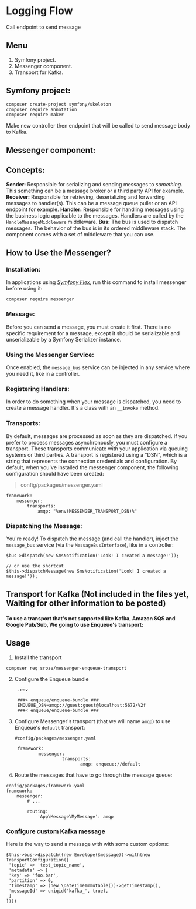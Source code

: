 # Logging Flow

Call endpoint to send message



## Menu

 1. Symfony project.
 2. Messenger component.
 3. Transport for Kafka.



## Symfony project:

    composer create-project symfony/skeleton 
    composer require annotation
    composer require maker

Make new controller then endpoint that will be called to send message body to Kafka.


## Messenger component:

## Concepts:
**Sender:**
Responsible for serializing and sending messages to  _something_. This something can be a message broker or a third party API for example.
**Receiver:**
Responsible for retrieving, deserializing and forwarding messages to handler(s). This can be a message queue puller or an API endpoint for example.
**Handler:**
Responsible for handling messages using the business logic applicable to the messages. Handlers are called by the  `HandleMessageMiddleware`  middleware.
**Bus:**
The bus is used to dispatch messages. The behavior of the bus is in its ordered middleware stack. The component comes with a set of middleware that you can use.

## How to Use the Messenger?
### Installation:
In applications using [_Symfony Flex_](https://symfony.com/doc/4.2/setup/flex.html), run this command to install messenger before using it:

    composer require messenger
### Message:
Before you can send a message, you must create it first. There is no specific requirement for a message, except it should be serializable and unserializable by a Symfony Serializer instance.
### Using the Messenger Service:
Once enabled, the `message_bus` service can be injected in any service where you need it, like in a controller.
### Registering Handlers:
In order to do something when your message is dispatched, you need to create a message handler. It's a class with an `__invoke` method.
### Transports:
By default, messages are processed as soon as they are dispatched. If you prefer to process messages asynchronously, you must configure a transport. These transports communicate with your application via queuing systems or third parties.
A transport is registered using a "DSN", which is a string that represents the connection credentials and configuration. By default, when you've installed the messenger component, the following configuration should have been created:

> config/packages/messenger.yaml

    framework:
        messenger:
            transports:
                amqp: "%env(MESSENGER_TRANSPORT_DSN)%"

### Dispatching the Message:
You're ready! To dispatch the message (and call the handler), inject the `message_bus` service (via the `MessageBusInterface`), like in a controller:

    $bus->dispatch(new SmsNotification('Look! I created a message!'));
   
    // or use the shortcut
    $this->dispatchMessage(new SmsNotification('Look! I created a message!'));

## Transport for Kafka (Not included in the files yet, Waiting for other information to be posted)
#### To use a transport that's not supported like Kafka, Amazon SQS and Google Pub/Sub, We going to use Enqueue's transport:
## Usage
1.  Install the transport

```
composer req sroze/messenger-enqueue-transport
```


2. Configure the Enqueue bundle

        .env
     
        ###> enqueue/enqueue-bundle ###
        ENQUEUE_DSN=amqp://guest:guest@localhost:5672/%2f
        ###< enqueue/enqueue-bundle ###
3.  Configure Messenger's transport (that we will name  `amqp`) to use Enqueue's  `default`  transport:

        #config/packages/messenger.yaml
        
         framework:
                 messenger:
                          transports:
                                 amqp: enqueue://default
 4.  Route the messages that have to go through the message queue:

    config/packages/framework.yaml
    framework:
        messenger:
            # ...
    
            routing:
                'App\Message\MyMessage': amqp    
### Configure custom Kafka message
Here is the way to send a message with with some custom options:

    $this->bus->dispatch((new Envelope($message))->with(new TransportConfiguration([
     'topic' => 'test_topic_name',
     'metadata' => [
     'key' => 'foo.bar',
     'partition' => 0,
     'timestamp' => (new \DateTimeImmutable())->getTimestamp(),
     'messageId' => uniqid('kafka_', true),
     ]
    ])))
